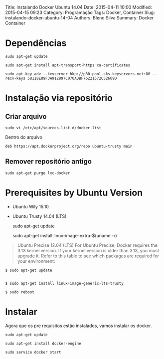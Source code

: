 Title: Instalando Docker Ubuntu 14.04
Date: 2015-04-11 10:00
Modified: 2015-04-15 09:23
Category: Programação
Tags: Docker, Container
Slug: instalando-docker-ubuntu-14-04
Authors: Bleno Silva
Summary: Docker Container

# Dependências

    sudo apt-get update

    sudo apt-get install apt-transport-https ca-certificates

    sudo apt-key adv --keyserver hkp://p80.pool.sks-keyservers.net:80 --recv-keys 58118E89F3A912897C070ADBF76221572C52609D


# Instalação via repositório

## Criar arquivo

    sudo vi /etc/apt/sources.list.d/docker.list

Dentro do arquivo
	
    deb https://apt.dockerproject.org/repo ubuntu-trusty main

## Remover repositório antigo

    sudo apt-get purge lxc-docker




# Prerequisites by Ubuntu Version
* Ubuntu Wily 15.10
* Ubuntu Trusty 14.04 (LTS)

	sudo apt-get update

	sudo apt-get install linux-image-extra-$(uname -r)


> Ubuntu Precise 12.04 (LTS)
> For Ubuntu Precise, Docker requires the 3.13 kernel version. If your kernel version is older than 3.13, you must upgrade it. Refer to this table to see which packages are required for your environment:


    $ sudo apt-get update


    $ sudo apt-get install linux-image-generic-lts-trusty

    $ sudo reboot


# Instalar
Agora que os pre requisitos estão instalados, vamos instalar os docker.

    sudo apt-get update

    sudo apt-get install docker-engine

    sudo service docker start


